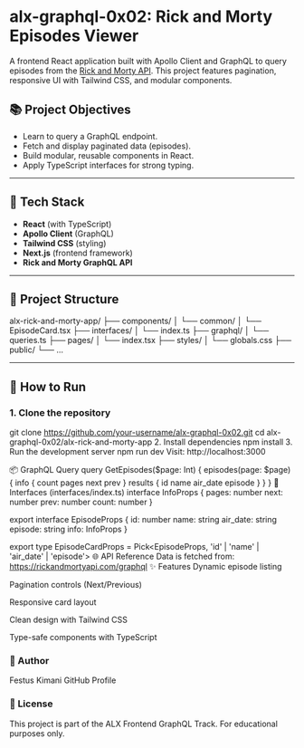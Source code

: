 # alx-graphql-0x02: Rick and Morty Episodes Viewer

A frontend React application built with Apollo Client and GraphQL to query episodes from the [Rick and Morty API](https://rickandmortyapi.com/). 
This project features pagination, responsive UI with Tailwind CSS, and modular components.

## 📚 Project Objectives

- Learn to query a GraphQL endpoint.
- Fetch and display paginated data (episodes).
- Build modular, reusable components in React.
- Apply TypeScript interfaces for strong typing.

---

## 🧰 Tech Stack

- **React** (with TypeScript)
- **Apollo Client** (GraphQL)
- **Tailwind CSS** (styling)
- **Next.js** (frontend framework)
- **Rick and Morty GraphQL API**

---

## 📁 Project Structure

alx-rick-and-morty-app/
├── components/
│ └── common/
│ └── EpisodeCard.tsx
├── interfaces/
│ └── index.ts
├── graphql/
│ └── queries.ts
├── pages/
│ └── index.tsx
├── styles/
│ └── globals.css
├── public/
└── ...

---

## 🚀 How to Run

### 1. Clone the repository

git clone https://github.com/your-username/alx-graphql-0x02.git
cd alx-graphql-0x02/alx-rick-and-morty-app
2. Install dependencies
npm install
3. Run the development server
npm run dev
Visit: http://localhost:3000

📦 GraphQL Query
query GetEpisodes($page: Int) {
  episodes(page: $page) {
    info {
      count
      pages
      next
      prev
    }
    results {
      id
      name
      air_date
      episode
    }
  }
}
📄 Interfaces (interfaces/index.ts)
interface InfoProps {
  pages: number
  next: number
  prev: number
  count: number
}

export interface EpisodeProps {
  id: number
  name: string
  air_date: string
  episode: string
  info: InfoProps
}

export type EpisodeCardProps = Pick<EpisodeProps, 'id' | 'name' | 'air_date' | 'episode'>
🌐 API Reference
Data is fetched from:
https://rickandmortyapi.com/graphql
✨ Features
Dynamic episode listing

Pagination controls (Next/Previous)

Responsive card layout

Clean design with Tailwind CSS

Type-safe components with TypeScript



### 🧠 Author
Festus Kimani
GitHub Profile

### 📝 License
This project is part of the ALX Frontend GraphQL Track. For educational purposes only.

